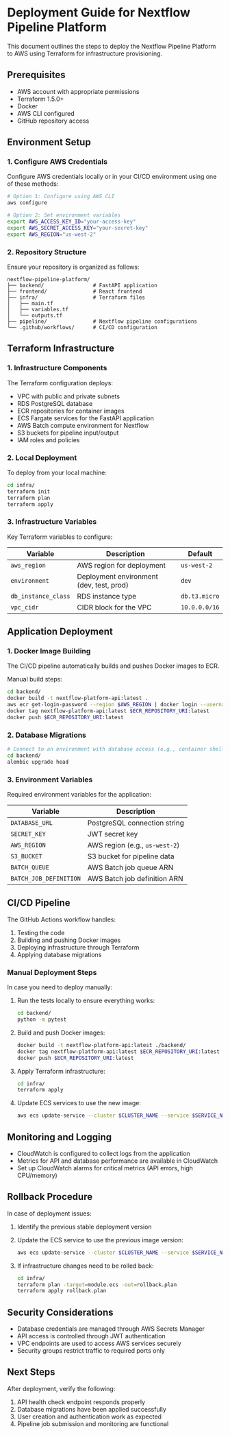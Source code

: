 # Deployment Guide for Nextflow Pipeline Platform

This document outlines the steps to deploy the Nextflow Pipeline Platform to AWS using Terraform for infrastructure provisioning.

## Prerequisites

- AWS account with appropriate permissions
- Terraform 1.5.0+
- Docker
- AWS CLI configured
- GitHub repository access

## Environment Setup

### 1. Configure AWS Credentials

Configure AWS credentials locally or in your CI/CD environment using one of these methods:

```bash
# Option 1: Configure using AWS CLI
aws configure

# Option 2: Set environment variables
export AWS_ACCESS_KEY_ID="your-access-key"
export AWS_SECRET_ACCESS_KEY="your-secret-key"
export AWS_REGION="us-west-2"
```

### 2. Repository Structure

Ensure your repository is organized as follows:
```
nextflow-pipeline-platform/
├── backend/                # FastAPI application
├── frontend/               # React frontend
├── infra/                  # Terraform files
│   ├── main.tf
│   ├── variables.tf
│   └── outputs.tf
├── pipeline/               # Nextflow pipeline configurations
└── .github/workflows/      # CI/CD configuration
```

## Terraform Infrastructure

### 1. Infrastructure Components

The Terraform configuration deploys:

- VPC with public and private subnets
- RDS PostgreSQL database
- ECR repositories for container images
- ECS Fargate services for the FastAPI application
- AWS Batch compute environment for Nextflow
- S3 buckets for pipeline input/output
- IAM roles and policies

### 2. Local Deployment

To deploy from your local machine:

```bash
cd infra/
terraform init
terraform plan
terraform apply
```

### 3. Infrastructure Variables

Key Terraform variables to configure:

| Variable | Description | Default |
|----------|-------------|---------|
| `aws_region` | AWS region for deployment | `us-west-2` |
| `environment` | Deployment environment (dev, test, prod) | `dev` |
| `db_instance_class` | RDS instance type | `db.t3.micro` |
| `vpc_cidr` | CIDR block for the VPC | `10.0.0.0/16` |

## Application Deployment

### 1. Docker Image Building

The CI/CD pipeline automatically builds and pushes Docker images to ECR.

Manual build steps:
```bash
cd backend/
docker build -t nextflow-platform-api:latest .
aws ecr get-login-password --region $AWS_REGION | docker login --username AWS --password-stdin $ECR_REPOSITORY_URI
docker tag nextflow-platform-api:latest $ECR_REPOSITORY_URI:latest
docker push $ECR_REPOSITORY_URI:latest
```

### 2. Database Migrations

```bash
# Connect to an environment with database access (e.g., container shell)
cd backend/
alembic upgrade head
```

### 3. Environment Variables

Required environment variables for the application:

| Variable | Description |
|----------|-------------|
| `DATABASE_URL` | PostgreSQL connection string |
| `SECRET_KEY` | JWT secret key |
| `AWS_REGION` | AWS region (e.g., `us-west-2`) |
| `S3_BUCKET` | S3 bucket for pipeline data |
| `BATCH_QUEUE` | AWS Batch job queue ARN |
| `BATCH_JOB_DEFINITION` | AWS Batch job definition ARN |

## CI/CD Pipeline

The GitHub Actions workflow handles:
1. Testing the code
2. Building and pushing Docker images
3. Deploying infrastructure through Terraform
4. Applying database migrations

### Manual Deployment Steps

In case you need to deploy manually:

1. Run the tests locally to ensure everything works:
   ```bash
   cd backend/
   python -m pytest
   ```

2. Build and push Docker images:
   ```bash
   docker build -t nextflow-platform-api:latest ./backend/
   docker tag nextflow-platform-api:latest $ECR_REPOSITORY_URI:latest
   docker push $ECR_REPOSITORY_URI:latest
   ```

3. Apply Terraform infrastructure:
   ```bash
   cd infra/
   terraform apply
   ```

4. Update ECS services to use the new image:
   ```bash
   aws ecs update-service --cluster $CLUSTER_NAME --service $SERVICE_NAME --force-new-deployment
   ```

## Monitoring and Logging

- CloudWatch is configured to collect logs from the application
- Metrics for API and database performance are available in CloudWatch
- Set up CloudWatch alarms for critical metrics (API errors, high CPU/memory)

## Rollback Procedure

In case of deployment issues:

1. Identify the previous stable deployment version
2. Update the ECS service to use the previous image version:
   ```bash
   aws ecs update-service --cluster $CLUSTER_NAME --service $SERVICE_NAME --task-definition $PREVIOUS_TASK_DEFINITION
   ```

3. If infrastructure changes need to be rolled back:
   ```bash
   cd infra/
   terraform plan -target=module.ecs -out=rollback.plan
   terraform apply rollback.plan
   ```

## Security Considerations

- Database credentials are managed through AWS Secrets Manager
- API access is controlled through JWT authentication
- VPC endpoints are used to access AWS services securely
- Security groups restrict traffic to required ports only

## Next Steps

After deployment, verify the following:
1. API health check endpoint responds properly
2. Database migrations have been applied successfully
3. User creation and authentication work as expected
4. Pipeline job submission and monitoring are functional
